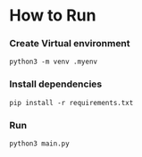# How to Run

### Create Virtual environment 

`python3 -m venv .myenv`

### Install dependencies

`pip install -r requirements.txt`

### Run

`python3 main.py`

